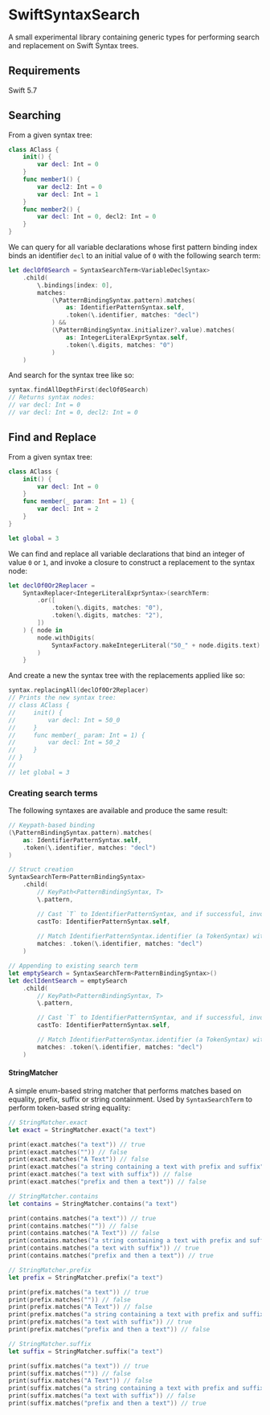 # SwiftSyntaxSearch

A small experimental library containing generic types for performing search and replacement on Swift Syntax trees.

## Requirements

Swift 5.7

## Searching

From a given syntax tree:

```swift
class AClass {
    init() {
        var decl: Int = 0
    }
    func member1() {
        var decl2: Int = 0
        var decl: Int = 1
    }
    func member2() {
        var decl: Int = 0, decl2: Int = 0
    }
}
```

We can query for all variable declarations whose first pattern binding index binds an identifier `decl` to an initial value of `0` with the following search term:

```swift
let declOf0Search = SyntaxSearchTerm<VariableDeclSyntax>
    .child(
        \.bindings[index: 0],
        matches:
            (\PatternBindingSyntax.pattern).matches(
                as: IdentifierPatternSyntax.self,
                .token(\.identifier, matches: "decl")
            ) &&
            (\PatternBindingSyntax.initializer?.value).matches(
                as: IntegerLiteralExprSyntax.self,
                .token(\.digits, matches: "0")
            )
    )
```

And search for the syntax tree like so:

```swift
syntax.findAllDepthFirst(declOf0Search)
// Returns syntax nodes:
// var decl: Int = 0
// var decl: Int = 0, decl2: Int = 0
```

## Find and Replace

From a given syntax tree:

```swift
class AClass {
    init() {
        var decl: Int = 0
    }
    func member(_ param: Int = 1) {
        var decl: Int = 2
    }
}

let global = 3
```

We can find and replace all variable declarations that bind an integer of value `0` or `1`, and invoke a closure to construct a replacement to the syntax node:

```swift
let declOf0Or2Replacer =
    SyntaxReplacer<IntegerLiteralExprSyntax>(searchTerm:
        .or([
            .token(\.digits, matches: "0"),
            .token(\.digits, matches: "2"),
        ])
    ) { node in
        node.withDigits(
            SyntaxFactory.makeIntegerLiteral("50_" + node.digits.text)
        )
    }
```

And create a new the syntax tree with the replacements applied like so:

```swift
syntax.replacingAll(declOf0Or2Replacer)
// Prints the new syntax tree:
// class AClass {
//     init() {
//         var decl: Int = 50_0
//     }
//     func member(_ param: Int = 1) {
//         var decl: Int = 50_2
//     }
// }
// 
// let global = 3
```

### Creating search terms

The following syntaxes are available and produce the same result:

```swift
// Keypath-based binding
(\PatternBindingSyntax.pattern).matches(
    as: IdentifierPatternSyntax.self,
    .token(\.identifier, matches: "decl")
)

// Struct creation
SyntaxSearchTerm<PatternBindingSyntax>
    .child(
        // KeyPath<PatternBindingSyntax, T>
        \.pattern,

        // Cast `T` to IdentifierPatternSyntax, and if successful, invokes the matcher, otherwise matching fails.
        castTo: IdentifierPatternSyntax.self,
        
        // Match IdentifierPatternSyntax.identifier (a TokenSyntax) with a given StringMatcher (string literals match with `==`)
        matches: .token(\.identifier, matches: "decl")
    )

// Appending to existing search term
let emptySearch = SyntaxSearchTerm<PatternBindingSyntax>()
let declIdentSearch = emptySearch
    .child(
        // KeyPath<PatternBindingSyntax, T>
        \.pattern,

        // Cast `T` to IdentifierPatternSyntax, and if successful, invokes the matcher, otherwise matching fails.
        castTo: IdentifierPatternSyntax.self,

        // Match IdentifierPatternSyntax.identifier (a TokenSyntax) with a given StringMatcher (string literals match with `==`)
        matches: .token(\.identifier, matches: "decl")
    )
```

#### StringMatcher

A simple enum-based string matcher that performs matches based on equality, prefix, suffix or string containment. Used by `SyntaxSearchTerm` to perform token-based string equality:

```swift
// StringMatcher.exact
let exact = StringMatcher.exact("a text")

print(exact.matches("a text")) // true
print(exact.matches("")) // false
print(exact.matches("A Text")) // false
print(exact.matches("a string containing a text with prefix and suffix")) // false
print(exact.matches("a text with suffix")) // false
print(exact.matches("prefix and then a text")) // false

// StringMatcher.contains
let contains = StringMatcher.contains("a text")

print(contains.matches("a text")) // true
print(contains.matches("")) // false
print(contains.matches("A Text")) // false
print(contains.matches("a string containing a text with prefix and suffix")) // true
print(contains.matches("a text with suffix")) // true
print(contains.matches("prefix and then a text")) // true

// StringMatcher.prefix
let prefix = StringMatcher.prefix("a text")

print(prefix.matches("a text")) // true
print(prefix.matches("")) // false
print(prefix.matches("A Text")) // false
print(prefix.matches("a string containing a text with prefix and suffix")) // false
print(prefix.matches("a text with suffix")) // true
print(prefix.matches("prefix and then a text")) // false

// StringMatcher.suffix
let suffix = StringMatcher.suffix("a text")

print(suffix.matches("a text")) // true
print(suffix.matches("")) // false
print(suffix.matches("A Text")) // false
print(suffix.matches("a string containing a text with prefix and suffix")) // false
print(suffix.matches("a text with suffix")) // false
print(suffix.matches("prefix and then a text")) // true
```
